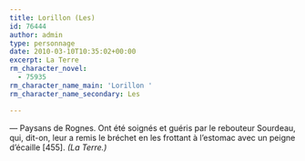 ```yaml
---
title: Lorillon (Les)
id: 76444
author: admin
type: personnage
date: 2010-03-10T10:35:02+00:00
excerpt: La Terre
rm_character_novel:
  - 75935
rm_character_name_main: 'Lorillon '
rm_character_name_secondary: Les

---
```

— Paysans de Rognes. Ont été soignés et guéris par le rebouteur Sourdeau, qui, dit-on, leur a remis le bréchet en les frottant à l&rsquo;estomac avec un peigne d&rsquo;écaille [455]. _(La Terre.)_